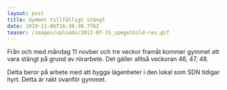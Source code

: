 ```yaml
---
layout: post
title: Gymmet tillfälligt stängt
date: 2019-11-06T16:38:30.776Z
teaser: /images/uploads/2012-07-15_spegelbild-rev.gif
---
```

Från och med måndag 11 novber och tre veckor framåt kommer gymmet att vara stängt på grund av rörarbete. Det gäller alltså veckoran 46, 47, 48. 

Detta beror på arbete med att bygga lägenheter i den lokal som SDN tidigar hyrt. Detta är rakt ovanför gymmet.
